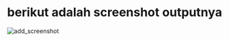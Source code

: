 # berikut adalah screenshot outputnya
![add_screenshot](https://github.com/Dufstry/SisTerdistribusi/assets/83712464/d0d33e0e-fcd7-4acc-b236-6c4d51547bc0)
